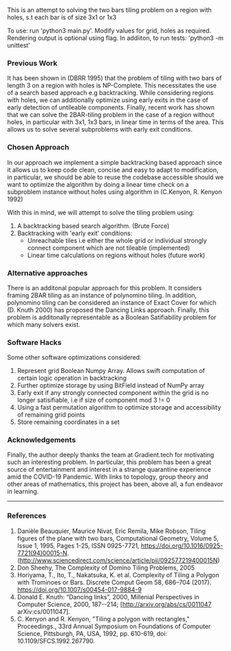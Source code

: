 This is an attempt to solving the two bars tiling problem on a region with holes, s.t each bar is of size 3x1 or 1x3

To use: run 'python3 main.py'. Modify values for grid, holes as required. Rendering output is optional using flag.
In addiiton, to run tests: 'python3 -m unittest'

### Previous Work
It has been shown in (DBRR 1995) that the problem of tiling with two bars of length 3 on a region with holes is NP-Complete. 
This necessitates the use of a search based approach e.g backtracking. While considering regions with holes, we can 
additionally optimize using early exits in
the case of early detection of untileable components. Finally, recent work has shown that we can solve the 2BAR-tiling problem in the case of a 
region without holes, in particular with 3x1, 1x3 bars, in linear time in terms of the area. This allows us to solve 
several subproblems with early exit conditions. 

### Chosen Approach
In our approach we implement a simple backtracking based approach since it allows us to keep code clean,
concise and easy to adapt to modification, in particular, we should be able to reuse the codebase accessible should we want to 
optimize the algorithm by doing a linear time check on a subproblem instance without holes using algorithm in (C.Kenyon, R. Kenyon 1992)

With this in mind, we will attempt to solve the tiling problem using:
1. A backtracking based search algorithm. (Brute Force)
2. Backtracking with 'early exit' conditions:
    - Unreachable tiles i.e either the whole grid or individual strongly connect component which are not tileable (implemented)
    - Linear time calculations on regions without holes (future work)

### Alternative approaches
There is an additonal popular approach for this problem. It considers framing 2BAR tiling as an instance of 
polynomino tiling. In addition, polynomino tiling can be considered an instance of Exact Cover for which (D. Knuth 2000) has
proposed the Dancing Links approach. Finally, this problem is additonally representable as a Boolean Satifiability problem for which 
many solvers exist.

### Software Hacks
Some other software optimizations considered:
1. Represent grid Boolean Numpy Array. Allows swift computation of certain logic operation in backtracking
2. Further optimize storage by using BitField instead of NumPy array
2. Early exit if any strongly connected component within the grid is no longer satisifiable, i.e if size of component mod 3 != 0
3. Using a fast permutation algorithm to optimize storage and accessibility of remaining grid points
4. Store remaining coordinates in a set

### Acknowledgements

Finally, the author deeply thanks the team at Gradient.tech for motivating such an interesting problem. 
In particular, this problem has been a great source of entertainment and interest in a strange quarantine experience 
amid the COVID-19 Pandemic. With links to topology, group theory and other areas of mathematics, this project has been, 
above all, a fun endeavor in learning.

---
### References
1. Danièle Beauquier, Maurice Nivat, Eric Remila, Mike Robson,
Tiling figures of the plane with two bars, Computational Geometry, Volume 5, Issue 1, 1995, Pages 1-25, ISSN 0925-7721, https://doi.org/10.1016/0925-7721(94)00015-N. (http://www.sciencedirect.com/science/article/pii/092577219400015N)
2. Don Sheehy, The Complexity of Domino Tiling Problems, 2005
3. Horiyama, T., Ito, T., Nakatsuka, K. et al. Complexity of Tiling a Polygon with Trominoes or Bars. Discrete Comput Geom 58, 686–704 (2017). https://doi.org/10.1007/s00454-017-9884-9
4. Donald E. Knuth: “Dancing links”, 2000, Millenial Perspectives in Computer Science, 2000, 187--214; [http://arxiv.org/abs/cs/0011047 arXiv:cs/0011047].
5. C. Kenyon and R. Kenyon, "Tiling a polygon with rectangles," Proceedings., 33rd Annual Symposium on Foundations of Computer Science, Pittsburgh, PA, USA, 1992, pp. 610-619, doi: 10.1109/SFCS.1992.267790.
